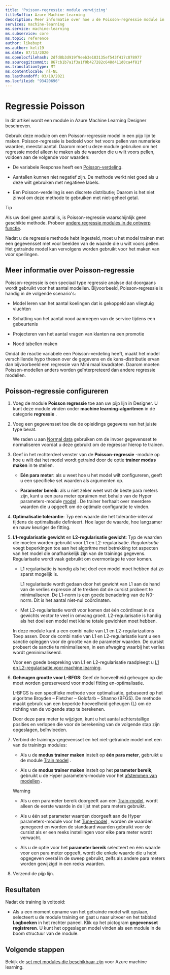 ```yaml
---
title: 'Poisson-regressie: module verwijzing'
titleSuffix: Azure Machine Learning
description: Meer informatie over hoe u de Poisson-regressie module in Azure Machine Learning Designer kunt gebruiken om een Poisson-regressie model te maken.
services: machine-learning
ms.service: machine-learning
ms.subservice: core
ms.topic: reference
author: likebupt
ms.author: keli19
ms.date: 07/13/2020
ms.openlocfilehash: 2dfd8b3d919f9eeb3e183135ef543f417c878977
ms.sourcegitcommit: 867cb1b7a1f3a1f0b427282c648d411d0ca4f81f
ms.translationtype: MT
ms.contentlocale: nl-NL
ms.lasthandoff: 03/19/2021
ms.locfileid: "93420696"
---
```

# <a name="poisson-regression"></a>Regressie Poisson

In dit artikel wordt een module in Azure Machine Learning Designer beschreven.

Gebruik deze module om een Poisson-regressie model in een pijp lijn te maken. Poisson-regressie is bedoeld voor het voors pellen van numerieke waarden, meestal aantal. Daarom moet u deze module gebruiken om het regressie model alleen te maken als de waarden die u wilt voors pellen, voldoen aan de volgende voor waarden:

- De variabele Response heeft een [Poisson-verdeling](https://en.wikipedia.org/wiki/Poisson_distribution).  

- Aantallen kunnen niet negatief zijn. De methode werkt niet goed als u deze wilt gebruiken met negatieve labels.

- Een Poisson-verdeling is een discrete distributie; Daarom is het niet zinvol om deze methode te gebruiken met niet-geheel getal.

> [!TIP]
> Als uw doel geen aantal is, is Poisson-regressie waarschijnlijk geen geschikte methode. Probeer [andere regressie modules in de ontwerp functie](./module-reference.md#machine-learning-algorithms). 

Nadat u de regressie methode hebt ingesteld, moet u het model trainen met een gegevensset met voor beelden van de waarde die u wilt voors pellen. Het getrainde model kan vervolgens worden gebruikt voor het maken van voor spellingen.

## <a name="more-about-poisson-regression"></a>Meer informatie over Poisson-regressie

Poisson-regressie is een speciaal type regressie analyse dat doorgaans wordt gebruikt voor het aantal modellen. Bijvoorbeeld, Poisson-regressie is handig in de volgende scenario's:

- Model leren van het aantal koelingen dat is gekoppeld aan vliegtuig vluchten

- Schatting van het aantal nood aanroepen van de service tijdens een gebeurtenis

- Projecteren van het aantal vragen van klanten na een promotie

- Nood tabellen maken

Omdat de reactie variabele een Poisson-verdeling heeft, maakt het model verschillende hypo thesen over de gegevens en de kans-distributie ervan dan bijvoorbeeld een regressie van Mini maal kwadraten. Daarom moeten Poisson-modellen anders worden geïnterpreteerd dan andere regressie modellen.

## <a name="how-to-configure-poisson-regression"></a>Poisson-regressie configureren

1. Voeg de module **Poisson regressie** toe aan uw pijp lijn in Designer. U kunt deze module vinden onder **machine learning-algoritmen** in de categorie **regressie** .

2. Voeg een gegevensset toe die de opleidings gegevens van het juiste type bevat. 

    We raden u aan [Normal data](normalize-data.md) gebruiken om de invoer gegevensset te normaliseren voordat u deze gebruikt om de regressor hierop te trainen.

3. Geef in het rechterdeel venster van de **Poisson-regressie** -module op hoe u wilt dat het model wordt getraind door de optie **trainer modus maken** in te stellen.  
  
    - **Eén para meter**: als u weet hoe u het model wilt configureren, geeft u een specifieke set waarden als argumenten op.
  
    - **Parameter bereik**: als u niet zeker weet wat de beste para meters zijn, kunt u een para meter opruimen met behulp van de Hyper parameters-module [model](tune-model-hyperparameters.md) . De trainer herhaalt over meerdere waarden die u opgeeft om de optimale configuratie te vinden.
  
4. **Optimalisatie tolerantie**: Typ een waarde die het tolerantie-interval tijdens de optimalisatie definieert. Hoe lager de waarde, hoe langzamer en nauw keuriger de fitting.

5. **L1-regularisatie gewicht** en **L2-regularisatie gewicht**: Typ de waarden die moeten worden gebruikt voor L1 en L2-regularisatie. *Regularisatie* voegt beperkingen toe aan het algoritme met betrekking tot aspecten van het model die onafhankelijk zijn van de trainings gegevens. Regularisatie wordt vaak gebruikt om overmontage te voor komen. 

    - L1 regularisatie is handig als het doel een model moet hebben dat zo sparst mogelijk is.

        L1 regularisatie wordt gedaan door het gewicht van L1 aan de hand van de verlies expressie af te trekken dat de cursist probeert te minimaliseren. De L1-norm is een goede benadering van de N0-norm. Dit is het aantal niet-nul coördinaten.

    - Met L2-regularisatie wordt voor komen dat één coördinaat in de gewichts vector te veel in omvang groeit. L2-regularisatie is handig als het doel een model met kleine totale gewichten moet hebben.

    In deze module kunt u een combi natie van L1 en L2-regularizations Toep assen. Door de combi natie van L1 en L2-regularisatie kunt u een sanctie opleggen voor de grootte van de parameter waarden. De cursist probeert de sanctie te minimaliseren, in een afweging waarbij het verlies wordt geminimaliseerd.

    Voor een goede bespreking van L1 en L2-regularisatie raadpleegt u [L1 en L2-regularisatie voor machine learning](/archive/msdn-magazine/2015/february/test-run-l1-and-l2-regularization-for-machine-learning).

6. **Geheugen grootte voor L-BFGS**: Geef de hoeveelheid geheugen op die moet worden gereserveerd voor model fitting en-optimalisatie.

     L-BFGS is een specifieke methode voor optimalisatie, gebaseerd op het algoritme Broyden – Fletcher – Goldfarb – Shanno (BFGS). De methode maakt gebruik van een beperkte hoeveelheid geheugen (L) om de richting van de volgende stap te berekenen.

     Door deze para meter te wijzigen, kunt u het aantal achterstallige posities en verlopen die voor de berekening van de volgende stap zijn opgeslagen, beïnvloeden.

7. Verbind de trainings-gegevensset en het niet-getrainde model met een van de trainings modules: 

    - Als u de **modus trainer maken** instelt op **één para meter**, gebruikt u de module [Train model](train-model.md) .

    - Als u de **modus trainer maken** instelt op het **parameter bereik**, gebruikt u de Hyper parameters-module voor het [afstemmen van modellen](tune-model-hyperparameters.md) .

    > [!WARNING]
    > 
    > - Als u een parameter bereik doorgeeft aan een [Train-model](train-model.md), wordt alleen de eerste waarde in de lijst met para meters gebruikt.
    > 
    > - Als u één set parameter waarden doorgeeft aan de Hyper parameters-module voor het [Tune-model](tune-model-hyperparameters.md) , worden de waarden genegeerd en worden de standaard waarden gebruikt voor de cursist als er een reeks instellingen voor elke para meter wordt verwacht.
    > 
    > - Als u de optie voor het **parameter bereik** selecteert en één waarde voor een para meter opgeeft, wordt die enkele waarde die u hebt opgegeven overal in de sweep gebruikt, zelfs als andere para meters worden gewijzigd in een reeks waarden.

8.  Verzend de pijp lijn.

## <a name="results"></a>Resultaten

Nadat de training is voltooid:

+ Als u een moment opname van het getrainde model wilt opslaan, selecteert u de module training en gaat u naar uitvoer en het tabblad **Logboeken** in het rechter paneel. Klik op het pictogram **gegevensset registreren**.  U kunt het opgeslagen model vinden als een module in de boom structuur van de module. 

## <a name="next-steps"></a>Volgende stappen

Bekijk de [set met modules die beschikbaar zijn](module-reference.md) voor Azure machine learning.